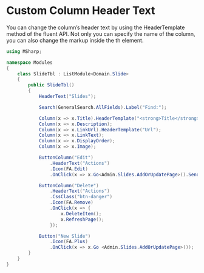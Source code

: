 # Custom Column Header Text

You can change the column’s header text by using the HeaderTemplate method of the fluent API. Not only you can specify the name of the column, you can also change the markup inside the th element.

```csharp
using MSharp;

namespace Modules
{
    class SlideTbl : ListModule<Domain.Slide>
    {
        public SlideTbl()
        {
            HeaderText("Slides");

            Search(GeneralSearch.AllFields).Label("Find:");

            Column(x => x.Title).HeaderTemplate("<strong>Title</strong>");
            Column(x => x.Description);
            Column(x => x.LinkUrl).HeaderTemplate("Url");
            Column(x => x.LinkText);
            Column(x => x.DisplayOrder);
            Column(x => x.Image);

            ButtonColumn("Edit")
                .HeaderText("Actions")
                .Icon(FA.Edit)
                .OnClick(x => x.Go<Admin.Slides.AddOrUpdatePage>().Send("item", "item.ID"));

            ButtonColumn("Delete")
                .HeaderText("Actions")
                .CssClass("btn-danger")
                .Icon(FA.Remove)
                .OnClick(x => {
                    x.DeleteItem();
                    x.RefreshPage();
                });

            Button("New Slide")
                .Icon(FA.Plus)
                .OnClick(x => x.Go <Admin.Slides.AddOrUpdatePage>());
        }
    }
}
```
